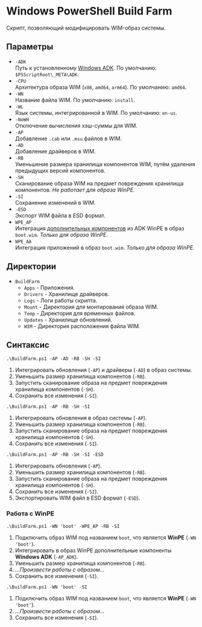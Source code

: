 # Windows PowerShell Build Farm

Скрипт, позволяющий модифицировать WIM-образ системы.

## Параметры

- `-ADK`  
  Путь к установленному [Windows ADK](https://docs.microsoft.com/en-us/windows-hardware/get-started/). По умолчанию: `$PSScriptRoot\_META\ADK`.
- `-CPU`  
  Архитектура образа WIM (`x86`, `amd64`, `arm64`). По умолчанию: `amd64`.
- `-WN`  
  Название файла WIM. По умолчанию: `install`.
- `-WL`  
  Язык системы, интегрированной в WIM. По умолчанию: `en-us`.
- `-NoWH`  
  Отключение вычисления хэш-суммы для WIM.
- `-AP`  
  Добавление `.cab` или `.msu` файлов в WIM.
- `-AD`  
  Добавление драйверов в WIM.
- `-RB`  
  Уменьшение размера хранилища компонентов WIM, путём удаления предыдущих версий компонентов.
- `-SH`  
  Сканирование образа WIM на предмет повреждения хранилища компонентов. *Не работает для образа WinPE.*
- `-SI`  
  Сохранение изменений в WIM.
- `-ESD`  
  Экспорт WIM файла в ESD формат.
- `WPE_AP`  
  Интеграция [дополнительных компонентов](https://docs.microsoft.com/en-us/windows-hardware/manufacture/desktop/winpe-adding-powershell-support-to-windows-pe) из ADK WinPE в образ `boot.wim`. *Только для образа WinPE.*
- `WPE_AA`  
  Интеграция приложений в образ `boot.wim`. *Только для образа WinPE.*

## Директории

- `BuildFarm`
  - `Apps` - Приложения.
  - `Drivers` - Хранилище драйверов.
  - `Logs` - Логи работы скрипта.
  - `Mount` - Директория для монтирования образа WIM.
  - `Temp` - Директория для временных файлов.
  - `Updates` - Хранилище обновлений.
  - `WIM` - Директория расположения файла WIM.

## Синтаксис

```
.\BuildFarm.ps1 -AP -AD -RB -SH -SI
```

1. Интегрировать обновления (`-AP`) и драйверы (`-AD`) в образ системы.
2. Уменьшить размер хранилища компонентов (`-RB`).
3. Запустить сканирование образа на предмет повреждения хранилища компонентов (`-SH`).
4. Сохранить все изменения (`-SI`).

```
.\BuildFarm.ps1 -AP -RB -SH -SI
```

1. Интегрировать обновления в образ системы (`-AP`).
2. Уменьшить размер хранилища компонентов (`-RB`).
3. Запустить сканирование образа на предмет повреждения хранилища компонентов (`-SH`).
4. Сохранить все изменения (`-SI`).

```
.\BuildFarm.ps1 -AP -RB -SH -SI -ESD
```

1. Интегрировать обновления (`-AP`).
2. Уменьшить размер хранилища компонентов (`-RB`).
3. Запустить сканирование образа на предмет повреждения хранилища компонентов (`-SH`).
4. Сохранить все изменения (`-SI`).
5. Экспортировать WIM файл в ESD формат (`-ESD`).

### Работа с WinPE

```
.\BuildFarm.ps1 -WN 'boot' -WPE_AP -RB -SI
```

1. Подключить образ WIM под названием `boot`, что является **WinPE** (`-WN 'boot'`).
2. Интегрировать в образ WinPE дополнительные компоненты **Windows ADK** (`-AP_ADK`).
3. Уменьшить размер хранилища компонентов (`-RB`).
4. *...Произвести работы с образом...*
5. Сохранить все изменения (`-SI`).

```
.\BuildFarm.ps1 -WN 'boot' -SI
```

1. Подключить образ WIM под названием `boot`, что является **WinPE** (`-WN 'boot'`).
2. *...Произвести работы с образом...*
3. Сохранить все изменения (`-SI`).
